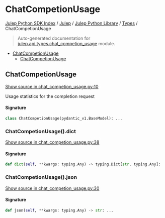 # ChatCompetionUsage

[Julep Python SDK Index](../../../README.md#julep-python-sdk-index) / [Julep](../../index.md#julep) / [Julep Python Library](../index.md#julep-python-library) / [Types](./index.md#types) / ChatCompetionUsage

> Auto-generated documentation for [julep.api.types.chat_competion_usage](../../../../../../../julep/api/types/chat_competion_usage.py) module.

- [ChatCompetionUsage](#chatcompetionusage)
  - [ChatCompetionUsage](#chatcompetionusage-1)

## ChatCompetionUsage

[Show source in chat_competion_usage.py:10](../../../../../../../julep/api/types/chat_competion_usage.py#L10)

Usage statistics for the completion request

#### Signature

```python
class ChatCompetionUsage(pydantic_v1.BaseModel): ...
```

### ChatCompetionUsage().dict

[Show source in chat_competion_usage.py:38](../../../../../../../julep/api/types/chat_competion_usage.py#L38)

#### Signature

```python
def dict(self, **kwargs: typing.Any) -> typing.Dict[str, typing.Any]: ...
```

### ChatCompetionUsage().json

[Show source in chat_competion_usage.py:30](../../../../../../../julep/api/types/chat_competion_usage.py#L30)

#### Signature

```python
def json(self, **kwargs: typing.Any) -> str: ...
```